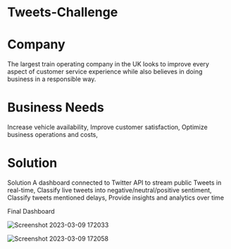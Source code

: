# Tweets-Challenge

# Company 

The largest train operating company in the UK looks to improve every aspect of customer service experience while also believes in doing business in a responsible way.

# Business Needs

Increase vehicle availability,
Improve customer satisfaction,
Optimize business operations and costs,

# Solution

Solution
A dashboard connected to Twitter API to stream public Tweets in real-time,
Classify live tweets into negative/neutral/positive sentiment,
Classify tweets mentioned delays,
Provide insights and analytics over time

Final Dashboard

![Screenshot 2023-03-09 172033](https://user-images.githubusercontent.com/103605530/224086645-50cace78-3246-4a8a-bd6e-7a897966eb35.jpg)


![Screenshot 2023-03-09 172058](https://user-images.githubusercontent.com/103605530/224086696-065072cb-b59d-4d05-987d-95a658f1f1e9.jpg)
